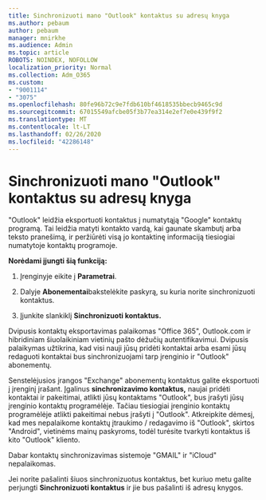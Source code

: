 ```yaml
---
title: Sinchronizuoti mano "Outlook" kontaktus su adresų knyga
ms.author: pebaum
author: pebaum
manager: mnirkhe
ms.audience: Admin
ms.topic: article
ROBOTS: NOINDEX, NOFOLLOW
localization_priority: Normal
ms.collection: Adm_O365
ms.custom:
- "9001114"
- "3075"
ms.openlocfilehash: 80fe96b72c9e7fdb610bf4618535bbecb9465c9d
ms.sourcegitcommit: 67015549afcbe05f3b77ea314e2ef7e0e439f9f2
ms.translationtype: MT
ms.contentlocale: lt-LT
ms.lasthandoff: 02/26/2020
ms.locfileid: "42286148"
---
```

# <a name="sync-my-outlook-contacts-to-my-address-book"></a>Sinchronizuoti mano "Outlook" kontaktus su adresų knyga

"Outlook" leidžia eksportuoti kontaktus į numatytąją "Google" kontaktų programą. Tai leidžia matyti kontakto vardą, kai gaunate skambutį arba teksto pranešimą, ir peržiūrėti visą jo kontaktinę informaciją tiesiogiai numatytoje kontaktų programoje.
 
**Norėdami įjungti šią funkciją:**
 
1. Įrenginyje eikite į **Parametrai**.

2. Dalyje **Abonementai**bakstelėkite paskyrą, su kuria norite sinchronizuoti kontaktus.

3. Įjunkite slankiklį **Sinchronizuoti kontaktus.**
 
Dvipusis kontaktų eksportavimas palaikomas "Office 365", Outlook.com ir hibridiniam šiuolaikiniam vietinių pašto dėžučių autentifikavimui. Dvipusis palaikymas užtikrina, kad visi nauji jūsų pridėti kontaktai arba esami jūsų redaguoti kontaktai bus sinchronizuojami tarp įrenginio ir "Outlook" abonementų.
 
Senstelėjusios įrangos "Exchange" abonementų kontaktus galite eksportuoti į įrenginį įrašant. Įgalinus **sinchronizavimo kontaktus,** naujai pridėti kontaktai ir pakeitimai, atlikti jūsų kontaktams "Outlook", bus įrašyti jūsų įrenginio kontaktų programėlėje. Tačiau tiesiogiai įrenginio kontaktų programėlėje atlikti pakeitimai nebus įrašyti į "Outlook". Atkreipkite dėmesį, kad mes nepalaikome kontaktų įtraukimo / redagavimo iš "Outlook", skirtos "Android", vietinėms mainų paskyroms, todėl turėsite tvarkyti kontaktus iš kito "Outlook" kliento.
 
Dabar kontaktų sinchronizavimas sistemoje "GMAIL" ir "iCloud" nepalaikomas.
 
Jei norite pašalinti šiuos sinchronizuotus kontaktus, bet kuriuo metu galite perjungti **Sinchronizuoti kontaktus** ir jie bus pašalinti iš adresų knygos.
